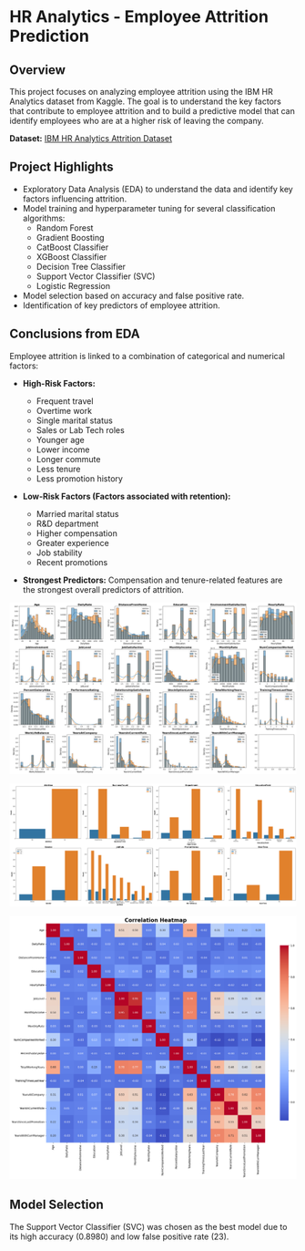 # HR Analytics - Employee Attrition Prediction

## Overview

This project focuses on analyzing employee attrition using the IBM HR Analytics dataset from Kaggle. The goal is to understand the key factors that contribute to employee attrition and to build a predictive model that can identify employees who are at a higher risk of leaving the company.

**Dataset:** [IBM HR Analytics Attrition Dataset](https://www.kaggle.com/datasets/pavansubhasht/ibm-hr-analytics-attrition-dataset)

## Project Highlights

* Exploratory Data Analysis (EDA) to understand the data and identify key factors influencing attrition.
* Model training and hyperparameter tuning for several classification algorithms:
    * Random Forest
    * Gradient Boosting
    * CatBoost Classifier
    * XGBoost Classifier
    * Decision Tree Classifier
    * Support Vector Classifier (SVC)
    * Logistic Regression
* Model selection based on accuracy and false positive rate.
* Identification of key predictors of employee attrition.

## Conclusions from EDA

Employee attrition is linked to a combination of categorical and numerical factors:

* **High-Risk Factors:**
    * Frequent travel
    * Overtime work
    * Single marital status
    * Sales or Lab Tech roles
    * Younger age
    * Lower income
    * Longer commute
    * Less tenure
    * Less promotion history

* **Low-Risk Factors (Factors associated with retention):**
    * Married marital status
    * R&D department
    * Higher compensation
    * Greater experience
    * Job stability
    * Recent promotions

* **Strongest Predictors:** Compensation and tenure-related features are the strongest overall predictors of attrition.

![histogram_kde](https://github.com/soumasnigdha/employee_attrition/blob/main/histogram_kde.png)

![barplot](https://github.com/soumasnigdha/employee_attrition/blob/main/barplot.png)

![heatmap](https://github.com/soumasnigdha/employee_attrition/blob/main/heatmap.png)


## Model Selection

The Support Vector Classifier (SVC) was chosen as the best model due to its high accuracy (0.8980) and low false positive rate (23).
